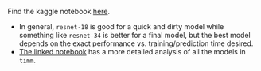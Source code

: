 Find the kaggle notebook [here](https://www.kaggle.com/code/jhoward/which-image-models-are-best/).
- In general, `resnet-18` is good for a quick and dirty model while something like `resnet-34` is better for a final model, but the best model depends on the exact performance vs. training/prediction time desired.
- [The linked notebook](https://www.kaggle.com/code/jhoward/which-image-models-are-best/) has a more detailed analysis of all the models in `timm`.
